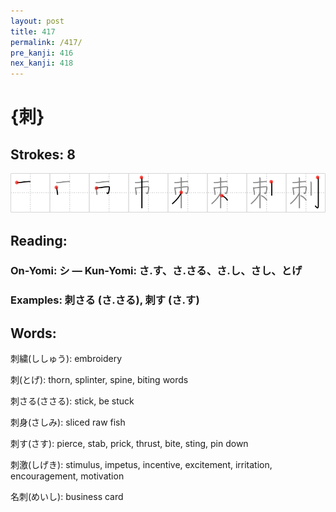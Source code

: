 ```yaml
---
layout: post
title: 417
permalink: /417/
pre_kanji: 416
nex_kanji: 418
---
```


# {刺}

## Strokes: 8

<div class="stroke"><img src="../images/E588BA.png" /></div>

## Reading:

### On-Yomi: シ &mdash; Kun-Yomi: さ.す、さ.さる、さ.し、さし、とげ

### Examples: 刺さる (さ.さる), 刺す (さ.す)

## Words:

刺繍(ししゅう): embroidery

刺(とげ): thorn, splinter, spine, biting words

刺さる(ささる): stick, be stuck

刺身(さしみ): sliced raw fish

刺す(さす): pierce, stab, prick, thrust, bite, sting, pin down

刺激(しげき): stimulus, impetus, incentive, excitement, irritation, encouragement, motivation

名刺(めいし): business card
